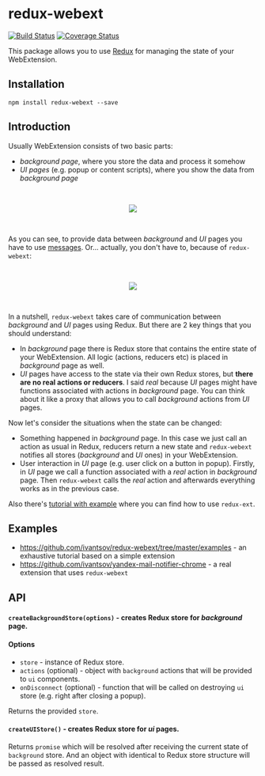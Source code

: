 # redux-webext

[![Build Status](https://travis-ci.org/ivantsov/redux-webext.svg?branch=master)](https://travis-ci.org/ivantsov/redux-webext)
[![Coverage Status](https://coveralls.io/repos/github/ivantsov/redux-webext/badge.svg?branch=master)](https://coveralls.io/github/ivantsov/redux-webext?branch=master)

This package allows you to use [Redux](https://github.com/reactjs/redux) for managing the state of your WebExtension.

## Installation

`npm install redux-webext --save`

## Introduction

Usually WebExtension consists of two basic parts:
 
* _background page_, where you store the data and process it somehow
* _UI pages_ (e.g. popup or content scripts), where you show the data from _background page_

<br/>
<p align="center">
  <img src="https://cloud.githubusercontent.com/assets/1555792/19413626/dd0f33be-9332-11e6-801f-090ffb8eced4.png"/>
</p>
<br/>

As you can see, to provide data between _background_ and _UI_ pages you have to use [messages](https://developer.chrome.com/extensions/messaging). Or... actually, you don't have to, because of `redux-webext`:

<br/>
<p align="center">
  <img src="https://cloud.githubusercontent.com/assets/1555792/19413725/21031a42-9336-11e6-85ce-d5dc63104936.png"/>
</p>
<br/>

In a nutshell, `redux-webext` takes care of communication between _background_ and _UI_ pages using Redux. But there are 2 key things that you should understand:

* In _background_ page there is Redux store that contains the entire state of your WebExtension. All logic (actions, reducers etc) is placed in _background_ page as well.
* _UI_ pages have access to the state via their own Redux stores, but **there are no real actions or reducers**. I said *real* because _UI_ pages might have functions associated with actions in _background_ page. You can think about it like a proxy that allows you to call _background_ actions from _UI_ pages.

Now let's consider the situations when the state can be changed:

* Something happened in _background_ page. In this case we just call an action as usual in Redux, reducers return a new state and `redux-webext` notifies all stores (_background_ and _UI_ ones) in your WebExtension.
* User interaction in _UI_ page (e.g. user click on a button in popup). Firstly, in _UI_ page we call a function associated with a *real* action in _background_ page. Then `redux-webext` calls the _real_ action and afterwards everything works as in the previous case.

Also there's [tutorial with example](https://github.com/ivantsov/redux-webext/tree/master/examples) where you can find how to use `redux-ext`.

## Examples

* https://github.com/ivantsov/redux-webext/tree/master/examples - an exhaustive tutorial based on a simple extension
* https://github.com/ivantsov/yandex-mail-notifier-chrome - a real extension that uses `redux-webext`

## API

#### `createBackgroundStore(options)` - creates Redux store for _background_ page.

#### Options

- `store` - instance of Redux store.
- `actions` (optional) - object with `background` actions that will be provided to `ui` components.
- `onDisconnect` (optional) - function that will be called on destroying `ui` store (e.g. right after closing a popup).

Returns the provided `store`.

#### `createUIStore()` - creates Redux store for _ui_ pages.

Returns `promise` which will be resolved after receiving the current state of `background` store. And an object with identical to Redux store structure will be passed as resolved result.
